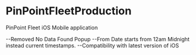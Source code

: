 # PinPointFleetProduction
PinPoint Fleet iOS Mobile application

--Removed No Data Found Popup
--From Date starts from 12am Midnight instead current timestamps.
--Compatibility with latest version of iOS

